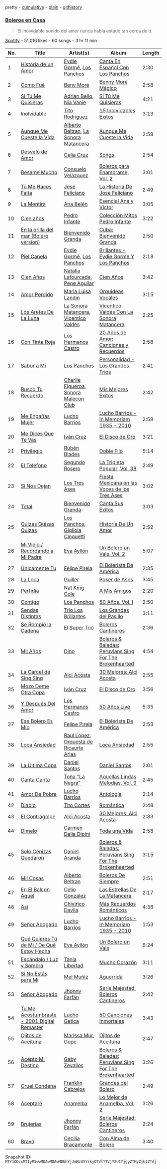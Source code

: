 pretty - [cumulative](/playlists/cumulative/37i9dQZF1DWUmr8GM6X0hs.md) - [plain](/playlists/plain/37i9dQZF1DWUmr8GM6X0hs) - [githistory](https://github.githistory.xyz/mackorone/spotify-playlist-archive/blob/main/playlists/plain/37i9dQZF1DWUmr8GM6X0hs)

### [Boleros en Casa](https://open.spotify.com/playlist/37i9dQZF1DWUmr8GM6X0hs)

> El inolvidable sonido del amor nunca había estado tan cerca de ti.

[Spotify](https://open.spotify.com/user/spotify) - 51,016 likes - 60 songs - 3 hr 11 min

| No. | Title | Artist(s) | Album | Length |
|---|---|---|---|---|
| 1 | [Historia de un Amor](https://open.spotify.com/track/47haQcqBOue2RAsVXER52f) | [Eydie Gormé](https://open.spotify.com/artist/6HnHBbeScFiQKXt3sUQA3Z), [Los Panchos](https://open.spotify.com/artist/3Ker27Wbb9OcUHGs54JIAz) | [Canta En Español Con Los Panchos](https://open.spotify.com/album/09bB3v1b09ROK8YZkRd87w) | 2:30 |
| 2 | [Como Fué](https://open.spotify.com/track/7yvBuMGvWigRvJgwtKEPLD) | [Beny Moré](https://open.spotify.com/artist/1Sp47peMTI9na8FTY4yHJw) | [Benny Moré Mágico](https://open.spotify.com/album/6eR6hzbY2nRAOEn04Ckixb) | 2:58 |
| 3 | [Si Tú Me Quisieras](https://open.spotify.com/track/3XWCZdvN55Rjly1sSxrXqh) | [Adrian Bello](https://open.spotify.com/artist/0ZwjmGhps2YvUMzB7ihFV8), [Nia Vanie](https://open.spotify.com/artist/2AAkCTYG2KE8Ocl7JK97wD) | [Si Tú Me Quisieras](https://open.spotify.com/album/5jS82FjoNBNMEmcoILh0uE) | 4:21 |
| 4 | [Inolvidable](https://open.spotify.com/track/0lQU56BKMYPNugZD74Oe4x) | [Tito Rodriguez](https://open.spotify.com/artist/10n4KkyM4UDt4pf9H4aDlS) | [15 Inolvidables Exitos](https://open.spotify.com/album/4QDmGzIIdGibZKrxbUfeDm) | 3:13 |
| 5 | [Aunque Me Cueste la Vida](https://open.spotify.com/track/5arIOYPGGzfbmyWwsTgaye) | [Alberto Beltran](https://open.spotify.com/artist/1UY72czIEtc3qM7iddiS8R), [La Sonora Matancera](https://open.spotify.com/artist/01p7Homi0d4XxZ06f2NYYD) | [Aunque Me Cueste la Vida](https://open.spotify.com/album/4M7JZW7HpJAdYVZCObIAQ2) | 2:58 |
| 6 | [Desvelo de Amor](https://open.spotify.com/track/5YDi9Bd66fc44Wiu6wRZB4) | [Celia Cruz](https://open.spotify.com/artist/2weA6hhVqTIN2gSn9PUB9U) | [Songs](https://open.spotify.com/album/0KQGOYXK7YdTavxcfDtcmI) | 2:54 |
| 7 | [Besame Mucho](https://open.spotify.com/track/7ID2XpnDroizAWSvzAZsy7) | [Consuelo Velázquez](https://open.spotify.com/artist/3LXU2rvQWxMGvbmnoAqRMU) | [Boleros para Enamorarse, Vol\. 2](https://open.spotify.com/album/3eWzi2pLdTWzkIT9pxhzOZ) | 3:01 |
| 8 | [Tú Me Haces Falta](https://open.spotify.com/track/4mOmZqz9rjPTqphPiot9WK) | [José Feliciano](https://open.spotify.com/artist/7K78lVZ8XzkjfRSI7570FF) | [La Historia De Jose Feliciano](https://open.spotify.com/album/0Nev5wXF40lBeYwjz1syW9) | 2:49 |
| 9 | [La Mentira](https://open.spotify.com/track/46Q6e4fQyElbUyg4Jivhts) | [Ana Belén](https://open.spotify.com/artist/4NOZW7dBOmBMMAG9EGQd4t) | [Esencial Ana y Victor](https://open.spotify.com/album/5PqWboO8JlSZ2OGBlJGBBn) | 3:05 |
| 10 | [Cien años](https://open.spotify.com/track/2p5oPFJh3hQTmm0S9QVuTK) | [Pedro Infante](https://open.spotify.com/artist/7y33enVLfDvft6HGNmcxdV) | [Colección Mitos Pedro Infante](https://open.spotify.com/album/5wB5GW76Pxi04k2twIkWD5) | 3:22 |
| 11 | [En la orilla del mar \(Bolero version\)](https://open.spotify.com/track/4ok44lUrhQgJEoyQq5Ot3N) | [Bienvenido Granda](https://open.spotify.com/artist/4IyPs1rPOAQOnXeqUTjty4) | [Cuba: Bienvenido Granda](https://open.spotify.com/album/3RxQinQEYdWBtAZkrMGfRt) | 2:50 |
| 12 | [Piel Canela](https://open.spotify.com/track/5aJW8qYYA4acvy7HBaIQV8) | [Eydie Gormé](https://open.spotify.com/artist/6HnHBbeScFiQKXt3sUQA3Z), [Los Panchos](https://open.spotify.com/artist/3Ker27Wbb9OcUHGs54JIAz) | [Brillantes \- Eydie Gorme Y Los Panchos](https://open.spotify.com/album/2x0Uc0vEeVPsX1z80i3VcO) | 2:18 |
| 13 | [Cien Años](https://open.spotify.com/track/5CyehZ1DVKSrvwpntww0Md) | [Natalia Lafourcade](https://open.spotify.com/artist/1hcdI2N1023RvSwLzTtdsp), [Pepe Aguilar](https://open.spotify.com/artist/03Yb3iBy9GCifXiATEFcit) | [Cien Años](https://open.spotify.com/album/1qjnoUsmscffVjof5Q8O9A) | 3:42 |
| 14 | [Amor Perdido](https://open.spotify.com/track/2KwLC9vs5lZa8NDZUkMlem) | [Maria Luisa Landin](https://open.spotify.com/artist/6xwRfnFKMKRoHL8LuLNBpf) | [Orquideas Vocales](https://open.spotify.com/album/6D7ViPhYqbcigiIgF3c5fK) | 3:15 |
| 15 | [Los Aretes De La Luna](https://open.spotify.com/track/42TjkXmdeykjRoGm8XS2x8) | [La Sonora Matancera](https://open.spotify.com/artist/01p7Homi0d4XxZ06f2NYYD), [Vicentico Valdés](https://open.spotify.com/artist/6yQZkZC0BnKuZzuO1DAf3J) | [Vicentico Valdés Con La Sonora Matancera](https://open.spotify.com/album/4ZlrS11JlhwkbtJ3fOglIS) | 2:25 |
| 16 | [Con Tinta Roja](https://open.spotify.com/track/1jVRnGpiEm7GDycDsandp3) | [Los Hermanos Castro](https://open.spotify.com/artist/73bp01vqoNhqJr3sirTzIc) | [20 Años de Amor: Canciones y Recuerdos](https://open.spotify.com/album/1b9ukF4mqdJmqGw2kBViRf) | 2:58 |
| 17 | [Sabor a Mí](https://open.spotify.com/track/6KdZx53HkoPOgQAvhLq56A) | [Los Panchos](https://open.spotify.com/artist/3Ker27Wbb9OcUHGs54JIAz) | [Personalidad \- Los Grandes Trios](https://open.spotify.com/album/3hO8uhdSJfkTLwGaMSKmxP) | 2:41 |
| 18 | [Busco Tu Recuerdo](https://open.spotify.com/track/2GGnD1MQHcIzFqaSuVoNLh) | [Charlie Figueroa](https://open.spotify.com/artist/775LHjObPigWuiQn78ojJS), [Sonora Malecon Club](https://open.spotify.com/artist/0KumvinlqqxSHrL1gNjPza) | [Mis Mejores Éxitos](https://open.spotify.com/album/55TCdVzDnHXf8lYKV72V7u) | 2:42 |
| 19 | [Me Engañas Mujer](https://open.spotify.com/track/4qcjtUP5Lk9RRQQMkcKkKR) | [Lucho Barrios](https://open.spotify.com/artist/0THtXVjA70xW4Qk9o2YEYh) | [Lucho Barrios \- In Memoriam 1935 \- 2010](https://open.spotify.com/album/0VBFqcD3jsclm0q9Ad5NbS) | 2:58 |
| 20 | [Me Dices Que Te Vas](https://open.spotify.com/track/3OYTcBibQjitxy8hMeMTTn) | [Iván Cruz](https://open.spotify.com/artist/3zQZWNtvXSGkESIkW5Bf2L) | [El Disco de Oro](https://open.spotify.com/album/1AwKxxu6mqRri6YC2Ia63s) | 3:21 |
| 21 | [Privilegio](https://open.spotify.com/track/3KhoUV7LX6qKjnXBXvMoct) | [Rubén Blades](https://open.spotify.com/artist/5BwMgvRwlq61SmknvsVIQj) | [Doble Filo](https://open.spotify.com/album/0Dc2VpMZLD3dg7yZD7oTUA) | 5:14 |
| 22 | [El Teléfono](https://open.spotify.com/track/3vuOUZqnlqkc7BljJq0NnL) | [Segundo Rosero](https://open.spotify.com/artist/41EMdaUylPIcdbGdojyr2O) | [La Tripleta Popular, Vol\. 38](https://open.spotify.com/album/7IrlrJ1wg7aRFIyy1Mef25) | 2:49 |
| 23 | [Si Nos Dejan](https://open.spotify.com/track/4FRFwdjDKCD0of1vLLeCoE) | [Los Tres Ases](https://open.spotify.com/artist/2AvUIlDzLMzaxajDtniU4B) | [Fiesta Mexicana en las Voces de los Tres Ases](https://open.spotify.com/album/2RP4ihLMXbkJJWqVLmnKvC) | 3:02 |
| 24 | [Total](https://open.spotify.com/track/5nUf759XOaK2vnUws4acJM) | [Bienvenido Granda](https://open.spotify.com/artist/4IyPs1rPOAQOnXeqUTjty4) | [Canta Sus Exitos](https://open.spotify.com/album/7uCFS6G1cwDikioDJhFHO2) | 3:03 |
| 25 | [Quizas Quizas Quizas](https://open.spotify.com/track/2RB9jaGMu5IXhZeAAXrbNG) | [Los Panchos](https://open.spotify.com/artist/3Ker27Wbb9OcUHGs54JIAz), [Gigliola Cinquetti](https://open.spotify.com/artist/6QxfNzuPwvVnH5n1U24Cmh) | [Historia De Un Amor](https://open.spotify.com/album/6ZqE68apCVUrnZh0nRe5x5) | 2:52 |
| 26 | [Mi Viejo / Recordando a Mi Padre](https://open.spotify.com/track/2cq6wz477E9faPzleLbaTa) | [Eva Ayllón](https://open.spotify.com/artist/6AQFORISOneOZkh6r1sGS2) | [Un Bolero un Vals, Vol\. 2](https://open.spotify.com/album/75mPcy6FD38NlvPosOWXtf) | 5:07 |
| 27 | [Únicamente Tu](https://open.spotify.com/track/4DTfQauneAY5cjuTMTfSMQ) | [Felipe Pirela](https://open.spotify.com/artist/6PbZObu8NuIhiU6L0OzkZN) | [El Bolerista De América](https://open.spotify.com/album/1G5i6MjFQqHQpwX7uS5jJT) | 2:35 |
| 28 | [La Loca](https://open.spotify.com/track/2zPJCj2F9ZXyQ7ewMtDFBz) | [Guiller](https://open.spotify.com/artist/05qMOtzCy90GhGIvelpvaF) | [Poker de Ases](https://open.spotify.com/album/2vbLzJhA0KgGveLxp1qnnK) | 3:45 |
| 29 | [Perfidia](https://open.spotify.com/track/3QQl3tSiEooVLQvC8IT5EE) | [Nat King Cole](https://open.spotify.com/artist/7v4imS0moSyGdXyLgVTIV7) | [A Mis Amigos](https://open.spotify.com/album/5zcIAONlMUtS6U5aSX97bc) | 2:20 |
| 30 | [Contigo](https://open.spotify.com/track/4TEKGpctXNdZwWJ4VB7hby) | [Los Panchos](https://open.spotify.com/artist/3Ker27Wbb9OcUHGs54JIAz) | [50 Años, Vol\. I](https://open.spotify.com/album/4VrnbiBSa9sBm66iNobVBv) | 2:50 |
| 31 | [Sendas Distintas](https://open.spotify.com/track/2SFlZm3IwkX5qiYhDaEzvK) | [Trío Los Brillantes](https://open.spotify.com/artist/34IbPLLHZ8mgTheWAToL2S) | [Los Grandes del Pasillo](https://open.spotify.com/album/7Iqm7uKjtd2fZ8XvwBE9hu) | 3:11 |
| 32 | [Se Rompió la Cadena](https://open.spotify.com/track/6JCFs0N5bnHXH2RPg3Uvfp) | [El Super Trio](https://open.spotify.com/artist/00l3EIgirx9uXQBTn2JMUo) | [Boleros Cantineros](https://open.spotify.com/album/5bPGJyg1OoOEVdjm30pMO8) | 2:36 |
| 33 | [Mil Años](https://open.spotify.com/track/1GOwChlKdGkNjC60q6v2hV) | [Dino](https://open.spotify.com/artist/7xyshlh8wadJg6dB4SYfPm) | [Boleros & Baladas: Peruvians Sing For The Brokenhearted](https://open.spotify.com/album/7kGxDuSRrr9IVAPAaPNCml) | 4:54 |
| 34 | [La Carcel de Sing Sing](https://open.spotify.com/track/29Jg2oo2XRAM135DXG9fZp) | [Alci Acosta](https://open.spotify.com/artist/3CoaObestry7i9joSvJ2hK) | [30 Mejores: Alci Acosta](https://open.spotify.com/album/0rVePJ6T1cPv3wG06wFpmv) | 2:55 |
| 35 | [Mozo Deme Otra Copa](https://open.spotify.com/track/4eQp08ROyedetA7cz2fxnc) | [Iván Cruz](https://open.spotify.com/artist/3zQZWNtvXSGkESIkW5Bf2L) | [El Disco de Oro](https://open.spotify.com/album/1AwKxxu6mqRri6YC2Ia63s) | 3:56 |
| 36 | [Y Después Del Amor](https://open.spotify.com/track/40uK9I0QmVwRaZqS0v1IBq) | [Los Hermanos Castro](https://open.spotify.com/artist/73bp01vqoNhqJr3sirTzIc) | [50 Años Live](https://open.spotify.com/album/58aXd3xlsqShN3YqfOM3kS) | 5:35 |
| 37 | [Ese Bolero Es Mío](https://open.spotify.com/track/37gfxVderzFMP4zRiFdSPa) | [Felipe Pirela](https://open.spotify.com/artist/6PbZObu8NuIhiU6L0OzkZN) | [El Bolerista De América](https://open.spotify.com/album/1G5i6MjFQqHQpwX7uS5jJT) | 2:53 |
| 38 | [Loca Ansiedad](https://open.spotify.com/track/4ALC5ZxsZDggCppZcqOrNO) | [Raul Lopez](https://open.spotify.com/artist/0WoNXUXKyGZ4gzN2uJgp6S), [Orquesta de Ricaurte Arias](https://open.spotify.com/artist/7wR8LmVjcmGvqdOHZGhWAr) | [Loca Ansiedad](https://open.spotify.com/album/2JGjsZpQxsRZlNobxeLr4s) | 2:55 |
| 39 | [La Última Copa](https://open.spotify.com/track/7JtkNGrjQcIH972Ij06TYb) | [Daniel Santos](https://open.spotify.com/artist/6ZBL7tzXJCtsYfHVHozmM2) | [Daniel Santos](https://open.spotify.com/album/6f9UqC7zgujSSLTW5fMmkc) | 2:01 |
| 40 | [Canta Canta](https://open.spotify.com/track/6FmscChYXXYOYMrwMt6CZr) | [Toña "La Negra"](https://open.spotify.com/artist/1SZQKoMtYV7tyEZSagGFio) | [Aquellas Lindas Melodias, Vol\. 9](https://open.spotify.com/album/2gnllsi7CMqa2oo5APO54S) | 2:45 |
| 41 | [Amor De Pobre](https://open.spotify.com/track/4PLLtuqgi3gTNcbmgT8MIN) | [Lucho Barrios](https://open.spotify.com/artist/0THtXVjA70xW4Qk9o2YEYh) | [Antología](https://open.spotify.com/album/1xUT9Xa1dalKLayLcX2HkO) | 2:14 |
| 42 | [Diablo](https://open.spotify.com/track/02srYuHG7Wwiok9BDWQjQd) | [Tito Cortes](https://open.spotify.com/artist/1RcFtMUS8nKo22k9o5juJa) | [Romántica](https://open.spotify.com/album/4BEpMDJEtdYszrAtlgCOnp) | 2:48 |
| 43 | [El Contragolpe](https://open.spotify.com/track/0AhVIj5X2xmVf1I7MCoFzz) | [Alci Acosta](https://open.spotify.com/artist/3CoaObestry7i9joSvJ2hK) | [30 Mejores: Alci Acosta](https://open.spotify.com/album/0rVePJ6T1cPv3wG06wFpmv) | 2:33 |
| 44 | [Dimelo](https://open.spotify.com/track/3hY0TCeZr9VVBz8ZXnL9U2) | [Carmen Delia Dipini](https://open.spotify.com/artist/6DmGRDkFsjh9CAdjzcueSL) | [Toda una Vida](https://open.spotify.com/album/5vDTFuOk5kEFLFb5PsampY) | 2:58 |
| 45 | [Solo Cenizas Quedaron](https://open.spotify.com/track/7b8gLNftjkGQPrjVNtFxMZ) | [Daniel Aranda](https://open.spotify.com/artist/4QCcLssqPwu4I7BJUECJPJ) | [Boleros & Baladas: Peruvians Sing For The Brokenhearted](https://open.spotify.com/album/7kGxDuSRrr9IVAPAaPNCml) | 3:15 |
| 46 | [Mil Cosas](https://open.spotify.com/track/2uJpuids3FAuhAsLjp5Zzm) | [Alberto Beltran](https://open.spotify.com/artist/1UY72czIEtc3qM7iddiS8R) | [Boleros De Siempre](https://open.spotify.com/album/4fSSeuuh9omsQmCQh0OcpK) | 2:51 |
| 47 | [En El Balcon Aquel](https://open.spotify.com/track/0RG50rC99tTOBv81mcB5Qt) | [Celio Gonzalez](https://open.spotify.com/artist/17fQCVwjvlCEIr3T1dLg5y) | [Las Estrellas De La Matancera](https://open.spotify.com/album/1NfEP5Vfe1Pvxr6fcshVP1) | 2:17 |
| 48 | [Así](https://open.spotify.com/track/4Est2AoCaL1zVMmU78Qw3H) | [Chivirico Davila](https://open.spotify.com/artist/6RsRDk1TGzoTsaRsLRKfaQ) | [Más Recuerdos Románticos](https://open.spotify.com/album/5DwgXMZWtaRTXfykSwPNVV) | 4:38 |
| 49 | [Señor Abogado](https://open.spotify.com/track/5b20eSs2NNL7K1MkW5KiWd) | [Lucho Barrios](https://open.spotify.com/artist/0THtXVjA70xW4Qk9o2YEYh) | [Lucho Barrios \- In Memoriam 1935 \- 2010](https://open.spotify.com/album/0VBFqcD3jsclm0q9Ad5NbS) | 1:53 |
| 50 | [Qué Quieres Tú de Mi / De Qué Estoy Hecha](https://open.spotify.com/track/6xDwf5JCCrCR39Osu6BjW9) | [Eva Ayllón](https://open.spotify.com/artist/6AQFORISOneOZkh6r1sGS2) | [Un Bolero un Vals](https://open.spotify.com/album/5nCX19PwqnuGUUDvNJq3VI) | 6:24 |
| 51 | [Escándalo / Luz y Sombra](https://open.spotify.com/track/3L1iwOmLRPkzYLf8IPNZuJ) | [Tania Libertad](https://open.spotify.com/artist/2nvZRZAeuKXzsntCKFHTKh) | [Mucho Corazón](https://open.spotify.com/album/7vJaotg3rgAIezud8FO4QU) | 3:11 |
| 52 | [Si No Estás para Mi](https://open.spotify.com/track/3hGqPor9JKVGAMn2GSHyfn) | [Mel Muñiz](https://open.spotify.com/artist/05NEGCiyDYaJtcPiagl46Y) | [Aguerrida](https://open.spotify.com/album/45WFleOFs1vRsZ6M3ba1W6) | 3:26 |
| 53 | [Señor Abogado](https://open.spotify.com/track/1FxgvTlF1Bq4DyymBjzhMo) | [Jhonny Farfán](https://open.spotify.com/artist/1jkXMtjlfNzgqNkdpOcfB4) | [Serie Majestad: Boleros Cantineros](https://open.spotify.com/album/49O7gVQxbnaxukmGv9i7PC) | 2:42 |
| 54 | [Tu Me Acostumbraste \- 2001 Digital Remaster](https://open.spotify.com/track/4BxqpVTYLzdLBTY3Y4DmMf) | [Lucho Gatica](https://open.spotify.com/artist/4LCEJ7K3OmivUPkYYH9iZK) | [50 Canciones Inmortales](https://open.spotify.com/album/0AsotWNMYZ9CjhK7Y57AXy) | 3:43 |
| 55 | [Ojitos de Aceituna](https://open.spotify.com/track/2KhOJ9fPnHE6HJd7R6jF2L) | [Marissa Mur](https://open.spotify.com/artist/5kt4v3JNtP8svtTI8PDFOT), [Gepe](https://open.spotify.com/artist/1fHGzTSloWCtrlKfbLNVhM) | [Ojitos de Aceituna](https://open.spotify.com/album/0T1toCzjEqFltKmHuwznI5) | 2:47 |
| 56 | [Acepto Mi Destino](https://open.spotify.com/track/1gJgHG7wSGJqnAT0FNPZvV) | [Gaby Zevallos](https://open.spotify.com/artist/5VYKwJPKsTeY3mcJk7NlTo) | [Boleros & Baladas: Peruvians Sing For The Brokenhearted](https://open.spotify.com/album/7kGxDuSRrr9IVAPAaPNCml) | 3:26 |
| 57 | [Cruel Condena](https://open.spotify.com/track/5AQ5R9Aub1g5b8ZGapJtSX) | [Franklin Cabrejos](https://open.spotify.com/artist/2P2hO7D86NyPtMfxThbisN) | [Grandes del Bolero](https://open.spotify.com/album/0tazysjvIraPaJRG2StAjw) | 2:49 |
| 58 | [Aceptare](https://open.spotify.com/track/564KwnlvhMpMREj8WjnTVq) | [Anamelba](https://open.spotify.com/artist/0eHVgdb7urvKwieFn6Ksao) | [Lo Mejor de Anamelba, Vol\. 2](https://open.spotify.com/album/45pMrX2TuwQLAOLmGszi2G) | 3:26 |
| 59 | [Brujerías](https://open.spotify.com/track/0RTG5cFeF2mF0BBEkqYruz) | [Jhonny Farfán](https://open.spotify.com/artist/1jkXMtjlfNzgqNkdpOcfB4) | [Serie Majestad: Boleros Cantineros](https://open.spotify.com/album/38l6VrPhkeI4WDDmxzbgAO) | 2:24 |
| 60 | [Bravo](https://open.spotify.com/track/4E2RBRKyIA1ZN5HfBIKnSE) | [Cecilia Bracamonte](https://open.spotify.com/artist/2mjCLOUytfzQD0ymy3024f) | [Con Alma de Bolero](https://open.spotify.com/album/24rvm6xkdEBEEVQHBgBAVI) | 3:40 |

Snapshot ID: `MTY1ODcxMTIyMSwwMDAwMDAwMDNhYjJmMzU5YzkyOTVlYTVjY2U1YjgyZTMyZjU1ZTdj`
